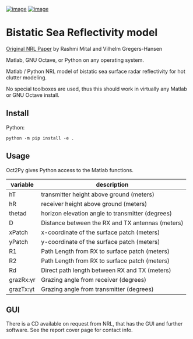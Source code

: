 [![image](https://travis-ci.org/scivision/bistatic-sea-reflectivity.svg?branch=master)](https://travis-ci.org/scivision/bistatic-sea-reflectivity)
[![image](https://coveralls.io/repos/github/scivision/bistatic-sea-reflectivity/badge.svg?branch=master)](https://coveralls.io/github/scivision/bistatic-sea-reflectivity?branch=master)

# Bistatic Sea Reflectivity model

[Original NRL Paper](./a610697.pdf) by Rashmi Mital and Vilhelm Gregers-Hansen

Matlab, GNU Octave, or Python on any operating system.

Matlab / Python NRL model of bistatic sea surface radar reflectivity for
hot clutter modeling.

No special toolboxes are used, thus this should work in virtually any
Matlab or GNU Octave install.

## Install

Python:

    python -m pip install -e .

## Usage

Oct2Py gives Python access to the Matlab functions.

  variable   | description
-------------|--------------------------------------------------
  hT         | transmitter height above ground (meters)
  hR         | receiver height above ground (meters)
  thetad     | horizon elevation angle to transmitter (degrees)
  D          | Distance between the RX and TX antennas (meters)
  xPatch     | x-coordinate of the surface patch (meters)
  yPatch     | y-coordinate of the surface patch (meters)
  R1         | Path Length from RX to surface patch (meters)
  R2         | Path Length from RX to surface patch (meters)
  Rd         | Direct path length between RX and TX (meters)
  grazRx:γr  | Grazing angle from receiver (degrees)
  grazTx:γt  | Grazing angle from transmitter (degrees)

## GUI

There is a CD available on request from NRL, that has the GUI and further software. See the report cover page for contact info.
